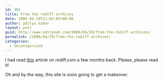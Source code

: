 ```yaml
---
id: 101
title: From the rediff archives
date: 2006-04-29T21:02:03+00:00
author: aditya kumar
layout: post
guid: http://www.adityeah.com/2006/04/29/from-the-rediff-archives/
permalink: /2006/04/29/from-the-rediff-archives/
categories:
  - Uncategorized
---
```

I had read [this](http://www.rediff.com/getahead/2006/feb/13lp.htm) article on rediff.com a few months back. Please, please read it!

Oh and by the way, this site is soon going to get a makeover.